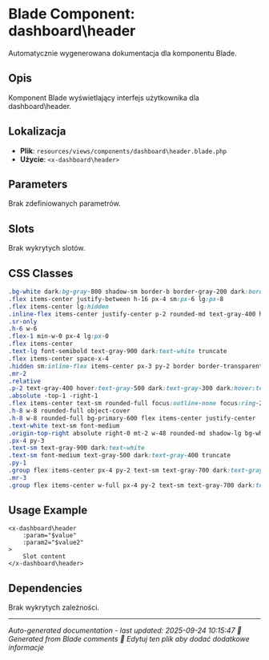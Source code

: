 # Blade Component: dashboard\header

Automatycznie wygenerowana dokumentacja dla komponentu Blade.

## Opis
Komponent Blade wyświetlający interfejs użytkownika dla dashboard\header.

## Lokalizacja
- **Plik**: `resources/views/components/dashboard\header.blade.php`
- **Użycie**: `<x-dashboard\header>`

## Parameters
Brak zdefiniowanych parametrów.

## Slots
Brak wykrytych slotów.

## CSS Classes
```css
.bg-white dark:bg-gray-800 shadow-sm border-b border-gray-200 dark:border-gray-700
.flex items-center justify-between h-16 px-4 sm:px-6 lg:px-8
.flex items-center lg:hidden
.inline-flex items-center justify-center p-2 rounded-md text-gray-400 hover:text-gray-500 hover:bg-gray-100 dark:hover:bg-gray-700 focus:outline-none focus:ring-2 focus:ring-inset focus:ring-primary-500
.sr-only
.h-6 w-6
.flex-1 min-w-0 px-4 lg:px-0
.flex items-center
.text-lg font-semibold text-gray-900 dark:text-white truncate
.flex items-center space-x-4
.hidden sm:inline-flex items-center px-3 py-2 border border-transparent text-sm leading-4 font-medium rounded-md text-white bg-primary-600 hover:bg-primary-700 focus:outline-none focus:ring-2 focus:ring-offset-2 focus:ring-primary-500 transition-colors duration-200
.mr-2
.relative
.p-2 text-gray-400 hover:text-gray-500 dark:text-gray-300 dark:hover:text-white focus:outline-none focus:ring-2 focus:ring-offset-2 focus:ring-primary-500 rounded-full transition-colors duration-200
.absolute -top-1 -right-1
.flex items-center text-sm rounded-full focus:outline-none focus:ring-2 focus:ring-offset-2 focus:ring-primary-500
.h-8 w-8 rounded-full object-cover
.h-8 w-8 rounded-full bg-primary-600 flex items-center justify-center
.text-white text-sm font-medium
.origin-top-right absolute right-0 mt-2 w-48 rounded-md shadow-lg bg-white dark:bg-gray-800 ring-1 ring-black ring-opacity-5 divide-y divide-gray-100 dark:divide-gray-700 focus:outline-none z-50
.px-4 py-3
.text-sm text-gray-900 dark:text-white
.text-sm font-medium text-gray-500 dark:text-gray-400 truncate
.py-1
.group flex items-center px-4 py-2 text-sm text-gray-700 dark:text-gray-300 hover:bg-gray-100 dark:hover:bg-gray-700 hover:text-gray-900 dark:hover:text-white
.mr-3
.group flex items-center w-full px-4 py-2 text-sm text-gray-700 dark:text-gray-300 hover:bg-gray-100 dark:hover:bg-gray-700 hover:text-gray-900 dark:hover:text-white
```

## Usage Example
```blade
<x-dashboard\header
    :param="$value"
    :param2="$value2"
>
    Slot content
</x-dashboard\header>
```

## Dependencies
Brak wykrytych zależności.

---
*Auto-generated documentation - last updated: 2025-09-24 10:15:47*
*🤖 Generated from Blade comments*
*📝 Edytuj ten plik aby dodać dodatkowe informacje*